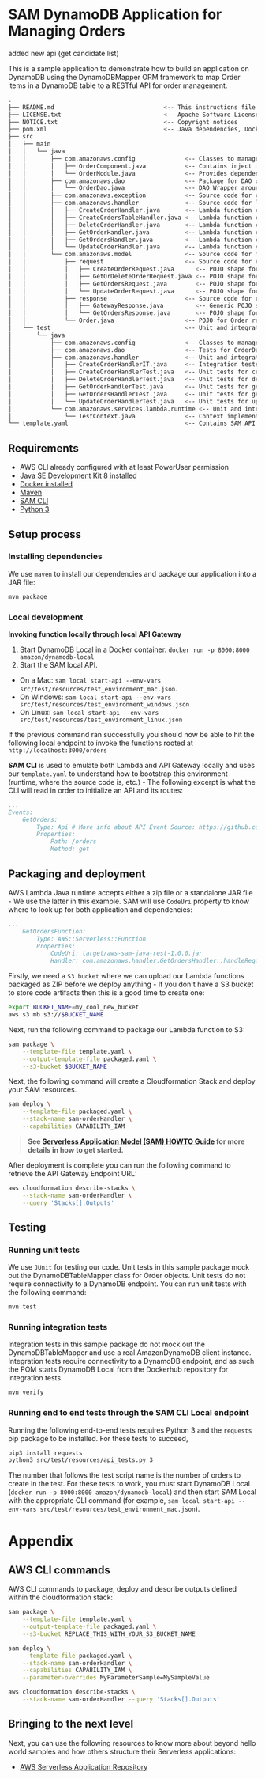 # SAM DynamoDB Application for Managing Orders

added new api (get candidate list)

This is a sample application to demonstrate how to build an application on DynamoDB using the
DynamoDBMapper ORM framework to map Order items in a DynamoDB table to a RESTful API for order
management.

```bash
.
├── README.md                               <-- This instructions file
├── LICENSE.txt                             <-- Apache Software License 2.0
├── NOTICE.txt                              <-- Copyright notices
├── pom.xml                                 <-- Java dependencies, Docker integration test orchestration
├── src
│   ├── main
│   │   └── java
│   │       ├── com.amazonaws.config              <-- Classes to manage Dagger 2 dependency injection
│   │       │   ├── OrderComponent.java           <-- Contains inject methods for handler entrypoints
│   │       │   └── OrderModule.java              <-- Provides dependencies like the DynamoDB client for injection
│   │       ├── com.amazonaws.dao                 <-- Package for DAO objects
│   │       │   └── OrderDao.java                 <-- DAO Wrapper around the DynamoDBTableMapper for Orders
│   │       ├── com.amazonaws.exception           <-- Source code for custom exceptions
│   │       ├── com.amazonaws.handler             <-- Source code for lambda functions
│   │       │   ├── CreateOrderHandler.java       <-- Lambda function code for creating orders
│   │       │   ├── CreateOrdersTableHandler.java <-- Lambda function code for creating the orders table
│   │       │   ├── DeleteOrderHandler.java       <-- Lambda function code for deleting orders
│   │       │   ├── GetOrderHandler.java          <-- Lambda function code for getting one order
│   │       │   ├── GetOrdersHandler.java         <-- Lambda function code for getting a page of orders
│   │       │   └── UpdateOrderHandler.java       <-- Lambda function code for updating an order
│   │       └── com.amazonaws.model               <-- Source code for model classes
│   │           ├── request                       <-- Source code for request model classes
│   │           │   ├── CreateOrderRequest.java      <-- POJO shape for creating an order
│   │           │   ├── GetOrDeleteOrderRequest.java <-- POJO shape for getting or deleting an order
│   │           │   ├── GetOrdersRequest.java        <-- POJO shape for getting a page of orders
│   │           │   └── UpdateOrderRequest.java      <-- POJO shape for updating an order
│   │           ├── response                      <-- Source code for response model classes
│   │           │   ├── GatewayResponse.java         <-- Generic POJO shape for the APIGateway integration
│   │           │   └── GetOrdersResponse.java       <-- POJO shape for a page of orders
│   │           └── Order.java                    <-- POJO for Order resources
│   └── test                                      <-- Unit and integration tests
│       └── java
│           ├── com.amazonaws.config              <-- Classes to manage Dagger 2 dependency injection
│           ├── com.amazonaws.dao                 <-- Tests for OrderDao
│           ├── com.amazonaws.handler             <-- Unit and integration tests for handlers
│           │   ├── CreateOrderHandlerIT.java     <-- Integration tests for creating orders
│           │   ├── CreateOrderHandlerTest.java   <-- Unit tests for creating orders
│           │   ├── DeleteOrderHandlerTest.java   <-- Unit tests for deleting orders
│           │   ├── GetOrderHandlerTest.java      <-- Unit tests for getting one order
│           │   ├── GetOrdersHandlerTest.java     <-- Unit tests for getting a page of orders
│           │   └── UpdateOrderHandlerTest.java   <-- Unit tests for updating an order
│           └── com.amazonaws.services.lambda.runtime <-- Unit and integration tests for handlers
│               └── TestContext.java              <-- Context implementation for use in tests
└── template.yaml                                 <-- Contains SAM API Gateway + Lambda definitions
```

## Requirements

* AWS CLI already configured with at least PowerUser permission
* [Java SE Development Kit 8 installed](http://www.oracle.com/technetwork/java/javase/downloads/jdk8-downloads-2133151.html)
* [Docker installed](https://www.docker.com/community-edition)
* [Maven](https://maven.apache.org/install.html)
* [SAM CLI](https://github.com/awslabs/aws-sam-cli)
* [Python 3](https://docs.python.org/3/)

## Setup process

### Installing dependencies

We use `maven` to install our dependencies and package our application into a JAR file:

```bash
mvn package
```

### Local development

**Invoking function locally through local API Gateway**
1. Start DynamoDB Local in a Docker container. `docker run -p 8000:8000 amazon/dynamodb-local`
2. Start the SAM local API.
 - On a Mac: `sam local start-api --env-vars src/test/resources/test_environment_mac.json`.
 - On Windows: `sam local start-api --env-vars src/test/resources/test_environment_windows.json`
 - On Linux: `sam local start-api --env-vars src/test/resources/test_environment_linux.json`

If the previous command ran successfully you should now be able to hit the following local endpoint to
invoke the functions rooted at `http://localhost:3000/orders`

**SAM CLI** is used to emulate both Lambda and API Gateway locally and uses our `template.yaml` to
understand how to bootstrap this environment (runtime, where the source code is, etc.) - The
following excerpt is what the CLI will read in order to initialize an API and its routes:

```yaml
...
Events:
    GetOrders:
        Type: Api # More info about API Event Source: https://github.com/awslabs/serverless-application-model/blob/master/versions/2016-10-31.md#api
        Properties:
            Path: /orders
            Method: get
```

## Packaging and deployment

AWS Lambda Java runtime accepts either a zip file or a standalone JAR file - We use the latter in
this example. SAM will use `CodeUri` property to know where to look up for both application and
dependencies:

```yaml
...
    GetOrdersFunction:
        Type: AWS::Serverless::Function
        Properties:
            CodeUri: target/aws-sam-java-rest-1.0.0.jar
            Handler: com.amazonaws.handler.GetOrdersHandler::handleRequest
```

Firstly, we need a `S3 bucket` where we can upload our Lambda functions packaged as ZIP before we
deploy anything - If you don't have a S3 bucket to store code artifacts then this is a good time to
create one:

```bash
export BUCKET_NAME=my_cool_new_bucket
aws s3 mb s3://$BUCKET_NAME
```

Next, run the following command to package our Lambda function to S3:

```bash
sam package \
    --template-file template.yaml \
    --output-template-file packaged.yaml \
    --s3-bucket $BUCKET_NAME
```

Next, the following command will create a Cloudformation Stack and deploy your SAM resources.

```bash
sam deploy \
    --template-file packaged.yaml \
    --stack-name sam-orderHandler \
    --capabilities CAPABILITY_IAM
```

> **See [Serverless Application Model (SAM) HOWTO Guide](https://github.com/awslabs/serverless-application-model/blob/master/HOWTO.md) for more details in how to get started.**

After deployment is complete you can run the following command to retrieve the API Gateway Endpoint URL:

```bash
aws cloudformation describe-stacks \
    --stack-name sam-orderHandler \
    --query 'Stacks[].Outputs'
```

## Testing

### Running unit tests
We use `JUnit` for testing our code.
Unit tests in this sample package mock out the DynamoDBTableMapper class for Order objects.
Unit tests do not require connectivity to a DynamoDB endpoint. You can run unit tests with the
following command:

```bash
mvn test
```

### Running integration tests
Integration tests in this sample package do not mock out the DynamoDBTableMapper and use a real
AmazonDynamoDB client instance. Integration tests require connectivity to a DynamoDB endpoint, and
as such the POM starts DynamoDB Local from the Dockerhub repository for integration tests.

```bash
mvn verify
```

### Running end to end tests through the SAM CLI Local endpoint
Running the following end-to-end tests requires Python 3 and the `requests` pip
package to be installed. For these tests to succeed,
```bash
pip3 install requests
python3 src/test/resources/api_tests.py 3
```

The number that follows the test script name is the number of orders to create in the
test. For these tests to work, you must start DynamoDB Local (`docker run -p 8000:8000 amazon/dynamodb-local`)
and then start SAM Local with the appropriate CLI command (for example,
`sam local start-api --env-vars src/test/resources/test_environment_mac.json`).

# Appendix

## AWS CLI commands

AWS CLI commands to package, deploy and describe outputs defined within the cloudformation stack:

```bash
sam package \
    --template-file template.yaml \
    --output-template-file packaged.yaml \
    --s3-bucket REPLACE_THIS_WITH_YOUR_S3_BUCKET_NAME

sam deploy \
    --template-file packaged.yaml \
    --stack-name sam-orderHandler \
    --capabilities CAPABILITY_IAM \
    --parameter-overrides MyParameterSample=MySampleValue

aws cloudformation describe-stacks \
    --stack-name sam-orderHandler --query 'Stacks[].Outputs'
```

## Bringing to the next level

Next, you can use the following resources to know more about beyond hello world samples and how others
structure their Serverless applications:

* [AWS Serverless Application Repository](https://aws.amazon.com/serverless/serverlessrepo/)
